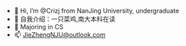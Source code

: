 - 👋 Hi, I’m @Crizj from NanJing University, undergraduate
- 👀 自我介绍：一只菜鸡,南大本科在读
- 🌱 Majoring in CS
- 📫 JieZhengNJU@outlook.com

<!---
Crizj/Crizj is a ✨ special ✨ repository because its `README.md` (this file) appears on your GitHub profile.
You can click the Preview link to take a look at your changes.
--->
